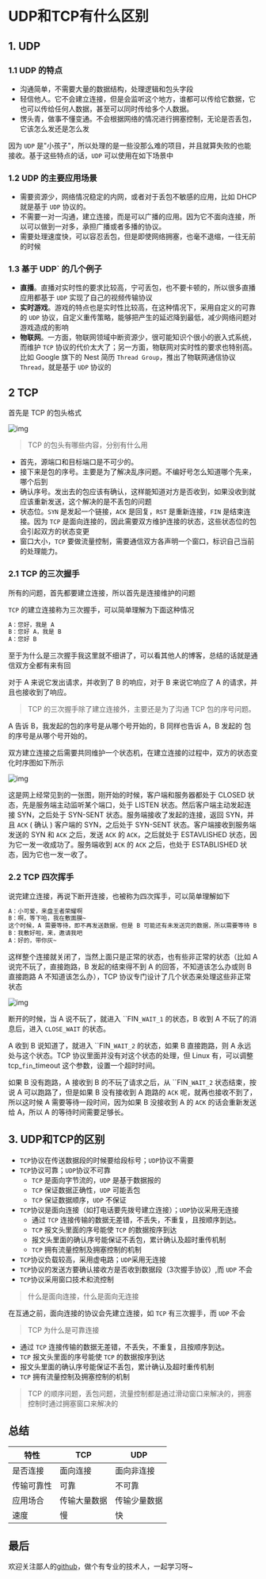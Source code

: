 # UDP和TCP有什么区别

## 1. UDP

### 1.1 UDP 的特点

- 沟通简单，不需要大量的数据结构，处理逻辑和包头字段
- 轻信他人。它不会建立连接，但是会监听这个地方，谁都可以传给它数据，它也可以传给任何人数据，甚至可以同时传给多个人数据。
- 愣头青，做事不懂变通。不会根据网络的情况进行拥塞控制，无论是否丢包，它该怎么发还是怎么发

因为 `UDP` 是"小孩子"，所以处理的是一些没那么难的项目，并且就算失败的也能接收。基于这些特点的话，`UDP` 可以使用在如下场景中

### 1.2 UDP 的主要应用场景

- 需要资源少，网络情况稳定的内网，或者对于丢包不敏感的应用，比如 DHCP 就是基于 `UDP` 协议的。
- 不需要一对一沟通，建立连接，而是可以广播的应用。因为它不面向连接，所以可以做到一对多，承担广播或者多播的协议。
- 需要处理速度快，可以容忍丢包，但是即使网络拥塞，也毫不退缩，一往无前的时候

### 1.3 基于 UDP` 的几个例子

- **直播**。直播对实时性的要求比较高，宁可丢包，也不要卡顿的，所以很多直播应用都基于 `UDP` 实现了自己的视频传输协议
- **实时游戏**。游戏的特点也是实时性比较高，在这种情况下，采用自定义的可靠的 `UDP` 协议，自定义重传策略，能够把产生的延迟降到最低，减少网络问题对游戏造成的影响
- **物联网**。一方面，物联网领域中断资源少，很可能知识个很小的嵌入式系统，而维护 `TCP` 协议的代价太大了；另一方面，物联网对实时性的要求也特别高。比如 Google 旗下的 Nest 简历 `Thread Group`，推出了物联网通信协议 `Thread`，就是基于 `UDP` 协议的

## 2 TCP

首先是 TCP 的包头格式

![img](https://static001.geekbang.org/resource/image/a7/bf/a795461effcce686a43f48e094c9adbf.jpg)

> TCP 的包头有哪些内容，分别有什么用

- 首先，源端口和目标端口是不可少的。
- 接下来是包的序号。主要是为了解决乱序问题。不编好号怎么知道哪个先来，哪个后到
- 确认序号。发出去的包应该有确认，这样能知道对方是否收到，如果没收到就应该重新发送，这个解决的是不丢包的问题
- 状态位。`SYN` 是发起一个链接，`ACK` 是回复，`RST` 是重新连接，`FIN` 是结束连接。因为 `TCP` 是面向连接的，因此需要双方维护连接的状态，这些状态位的包会引起双方的状态变更
- 窗口大小，`TCP` 要做流量控制，需要通信双方各声明一个窗口，标识自己当前的处理能力。

### 2.1 TCP 的三次握手

所有的问题，首先都要建立连接，所以首先是连接维护的问题

`TCP` 的建立连接称为三次握手，可以简单理解为下面这种情况

```html
A：您好，我是 A
B：您好 A，我是 B
A：您好 B
```

至于为什么是三次握手我这里就不细讲了，可以看其他人的博客，总结的话就是通信双方全都有来有回

对于 A 来说它发出请求，并收到了 B 的响应，对于 B 来说它响应了 A 的请求，并且也接收到了响应。

> TCP 的三次握手除了建立连接外，主要还是为了沟通 TCP 包的序号问题。

A 告诉 B，我发起的包的序号是从哪个号开始的，B 同样也告诉 A，B 发起的 包的序号是从哪个号开始的。

双方建立连接之后需要共同维护一个状态机，在建立连接的过程中，双方的状态变化时序图如下所示

![img](https://static001.geekbang.org/resource/image/66/a2/666d7d20aa907d8317af3770411f5aa2.jpg)

这是网上经常见到的一张图，刚开始的时候，客户端和服务器都处于 CLOSED 状态，先是服务端主动监听某个端口，处于 LISTEN 状态。然后客户端主动发起连接 SYN，之后处于 SYN-SENT 状态。服务端接收了发起的连接，返回 SYN，并且 `ACK` ( 确认 ) 客户端的 SYN，之后处于 SYN-SENT 状态。客户端接收到服务端发送的 SYN 和 `ACK` 之后，发送 `ACK` 的 `ACK`，之后就处于 ESTAVLISHED 状态，因为它一发一收成功了。服务端收到 `ACK` 的 `ACK` 之后，也处于 ESTABLISHED 状态，因为它也一发一收了。

### 2.2 TCP 四次挥手

说完建立连接，再说下断开连接，也被称为四次挥手，可以简单理解如下

```html
A：小可爱，来盘王者荣耀啊
B：啊，等下哈，我在敷面膜~
这个时候，A 需要等待，即不再发送数据，但是 B 可能还有未发送完的数据，所以需要等待 B 也主动关闭。
B：我敷好啦，来，邀请我吧
A：好的，带你灰~
```

这样整个连接就关闭了，当然上面只是正常的状态，也有些非正常的状态（比如 A 说完不玩了，直接跑路，B 发起的结束得不到 A 的回答，不知道该怎么办或则 B 直接跑路 A 不知道该怎么办），TCP 协议专门设计了几个状态来处理这些非正常状态

![img](https://static001.geekbang.org/resource/image/1f/11/1f6a5e17b34f00d28722428b7b8ccb11.jpg)

断开的时候，当 A 说不玩了，就进入 ``FIN`_WAIT_1` 的状态，B 收到 A 不玩了的消息后，进入 `CLOSE_WAIT` 的状态。

A 收到 B 说知道了，就进入 ``FIN`_WAIT_2` 的状态，如果 B 直接跑路，则 A 永远处与这个状态。TCP 协议里面并没有对这个状态的处理，但 Linux 有，可以调整 tcp_`fin`_timeout 这个参数，设置一个超时时间。

如果 B 没有跑路，A 接收到 B 的不玩了请求之后，从 ``FIN`_WAIT_2` 状态结束，按说 A 可以跑路了，但是如果 B 没有接收到 A 跑路的 `ACK` 呢，就再也接收不到了，所以这时候 A 需要等待一段时间，因为如果 B 没接收到 A 的 `ACK` 的话会重新发送给 A，所以 A 的等待时间需要足够长。

## 3. UDP和TCP的区别

- `TCP`协议在传送数据段的时候要给段标号；`UDP`协议不需要
- `TCP`协议可靠；`UDP`协议不可靠
  - `TCP` 是面向字节流的，`UDP` 是基于数据报的
  - `TCP` 保证数据正确性，`UDP` 可能丢包
  - `TCP` 保证数据顺序，`UDP` 不保证
- `TCP`协议是面向连接（如打电话要先拨号建立连接）；`UDP`协议采用无连接
  - 通过 `TCP` 连接传输的数据无差错，不丢失，不重复，且按顺序到达。
  - `TCP` 报文头里面的序号能使 `TCP` 的数据按序到达
  - 报文头里面的确认序号能保证不丢包，累计确认及超时重传机制
  - `TCP` 拥有流量控制及拥塞控制的机制
- `TCP`协议负载较高，采用虚电路；`UDP`采用无连接
- `TCP`协议的发送方要确认接收方是否收到数据段（3次握手协议）,而 `UDP` 不会
- `TCP`协议采用窗口技术和流控制

> 什么是面向连接，什么是面向无连接

在互通之前，面向连接的协议会先建立连接，如 `TCP` 有三次握手，而 `UDP` 不会

> TCP 为什么是可靠连接

- 通过 `TCP` 连接传输的数据无差错，不丢失，不重复，且按顺序到达。
- `TCP` 报文头里面的序号能使 `TCP` 的数据按序到达
- 报文头里面的确认序号能保证不丢包，累计确认及超时重传机制
- `TCP` 拥有流量控制及拥塞控制的机制

> TCP 的顺序问题，丢包问题，流量控制都是通过滑动窗口来解决的，拥塞控制时通过拥塞窗口来解决的

## 总结

| 特性 | TCP | UDP |
| ---- | ---- | ---- |
| 是否连接 | 面向连接 | 面向非连接 |
| 传输可靠性 | 可靠 | 不可靠 |
| 应用场合 | 传输大量数据 | 传输少量数据 |
| 速度 | 慢 | 快 |

## 最后

欢迎关注鄙人的[github](https://github.com/GolderBrother)，做个有专业的技术人，一起学习呀~